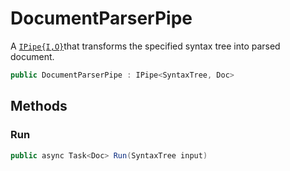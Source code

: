 # DocumentParserPipe
A [`IPipe{I,O}`](./IPipe{I,O}.md)that transforms the specified syntax tree into parsed document.

```cs
public DocumentParserPipe : IPipe<SyntaxTree, Doc>
```

## Methods
### Run
```cs
public async Task<Doc> Run(SyntaxTree input)
```

